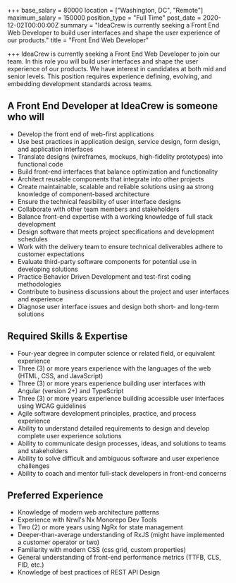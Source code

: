+++
base_salary = 80000
location = ["Washington, DC", "Remote"]
maximum_salary = 150000
position_type = "Full Time"
post_date = 2020-12-02T00:00:00Z
summary = "IdeaCrew is currently seeking a Front End Web Developer to build user interfaces and shape the user experience of our products."
title = "Front End Web Developer"

+++
IdeaCrew is currently seeking a Front End Web Developer to join our team. In this role you will build user interfaces and shape the user experience of our products. We have interest in candidates at both mid and senior levels. This position requires experience defining, evolving, and embedding development standards across teams.

## A Front End Developer at IdeaCrew is someone who will

* Develop the front end of web-first applications
* Use best practices in application design, service design, form design, and application interfaces
* Translate designs (wireframes, mockups, high-fidelity prototypes) into functional code
* Build front-end interfaces that balance optimization and functionality
* Architect reusable components that integrate into other projects
* Create maintainable, scalable and reliable solutions using aa strong knowledge of component-based architecture
* Ensure the technical feasibility of user interface designs
* Collaborate with other team members and stakeholders
* Balance front-end expertise with a working knowledge of full stack development
* Design software that meets project specifications and development schedules
* Work with the delivery team to ensure technical deliverables adhere to customer expectations
* Evaluate third-party software components for potential use in developing solutions
* Practice Behavior Driven Development and test-first coding methodologies
* Contribute to business discussions about the project and user interfaces and experience
* Diagnose user interface issues and design both short- and long-term solutions

## Required Skills & Expertise

* Four-year degree in computer science or related field, or equivalent experience
* Three (3) or more years experience with the languages of the web (HTML, CSS, and JavaScript)
* Three (3) or more years experience building user interfaces with Angular (version 2+) and TypeScript
* Three (3) or more years experience building accessible user interfaces using WCAG guidelines
* Agile software development principles, practice, and process experience
* Ability to understand detailed requirements to design and develop complete user experience solutions
* Ability to communicate design processes, ideas, and solutions to teams and stakeholders
* Ability to solve difficult and ambiguous software and user experience challenges
* Ability to coach and mentor full-stack developers in front-end concerns

## Preferred Experience

* Knowledge of modern web architecture patterns
* Experience with Nrwl's Nx Monorepo Dev Tools
* Two (2) or more years using NgRx for state management
* Deeper-than-average understanding of RxJS (might have implemented a customer operator or two)
* Familiarity with modern CSS (css grid, custom properties)
* General understanding of front-end performance metrics (TTFB, CLS, FID, etc.)
* Knowledge of best practices of REST API Design
